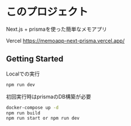 # このプロジェクト
Next.js + prismaを使った簡単なメモアプリ

Vercel
https://memoapp-next-prisma.vercel.app/

## Getting Started

Localでの実行
```bash
npm run dev
```

初回実行時はprismaのDB構築が必要
```bash
docker-compose up -d
npm run build
npm run start or npm run dev
```

